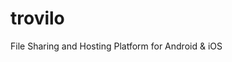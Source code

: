 # trovilo
File Sharing and Hosting Platform for Android &amp; iOS
<Mobile App still in Development>
